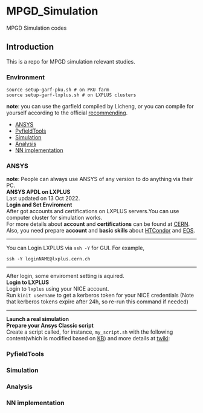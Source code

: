 # MPGD_Simulation
MPGD Simulation codes

## Introduction
This is a repo for MPGD simulation relevant studies.

### Environment
```shell
source setup-garf-pku.sh # on PKU farm
source setup-garf-lxplus.sh # on LXPLUS clusters
```
**note**: you can use the garfield compiled by Licheng, or you can compile for yourself according to the official [recommending](https://garfieldpp.web.cern.ch/garfieldpp/).

<!-- TOC -->

- [ANSYS](#ansys)
- [PyfieldTools](#pyfieldtools)
- [Simulation](#simulation)
- [Analysis](#analysis)
- [NN implementation](#nn-iplementation)

<!-- /TOC -->

### ANSYS
**note**: People can always use ANSYS of any version to do anything via their PC.<br />
**ANSYS APDL on LXPLUS**<br />
Last updated on 13 Oct 2022.<br />
**Login and Set Enviroment**<br />
After got accounts and certifications on LXPLUS servers.You can use computer cluster for simulation works.<br />
For more details about **account** and **certifications** can be found at [CERN](https://account.cern.ch/account/).<br />
Also, you need prepare **account** and **basic skills** about [HTCondor](https://batchdocs.web.cern.ch/index.html) and [EOS](https://cern.service-now.com/service-portal%3Fid=kb_article&n=KB0001998).<br />
***
<style>
hr:nth-of-type(1) {
  border-image: linear-gradient(to right, #F00, #0F0 20%, #00F 80%, #000) 1 !important;
}
</style>
You can Login LXPLUS via `ssh -Y` for GUI. For example,<br />
```shell
ssh -Y loginNAME@lxplus.cern.ch
```
***
After login, some enviroment setting is aquired.<br />
**Login to LXPLUS**<br />
Login to `lxplus` using your NICE account.<br />
Run `kinit username` to get a kerberos token for your NICE credentials (Note that kerberos tokens expire after 24h, so re-run this command if needed)<br />
***
**Launch a real simulation**<br />
**Prepare your Ansys Classic script**<br />
Create a script called, for instance, `my_script.sh` with the following content(which is modified based on [KB](https://cern.service-now.com/service-portal?id=kb_article&n=KB0006082)) and more details at [twiki](https://twiki.cern.ch/twiki/bin/view/CAE/AnsysService):<br />

### PyfieldTools

### Simulation

### Analysis

### NN implementation
